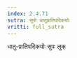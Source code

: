 ```yaml
---
index: 2.4.71
sutra: सुपो धातुप्रातिपदिकयोः
vritti: full_sutra
---
```


धातु-प्रातिपदिकयोः सुपः लुक्